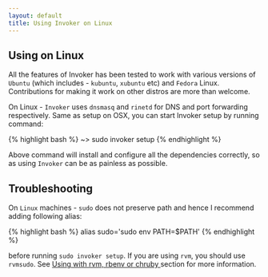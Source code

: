 ```yaml
---
layout: default
title: Using Invoker on Linux
---
```


## Using on Linux

All the features of Invoker has been tested to work with various versions of `Ubuntu` (which includes -
`kubuntu`, `xubuntu` etc) and `Fedora` Linux. Contributions for making it work on other distros are more than welcome.

On Linux - `Invoker` uses `dnsmasq` and `rinetd` for DNS and port forwarding respectively. Same as setup
on OSX, you can start Invoker setup by running command:

{% highlight bash %}
~> sudo invoker setup
{% endhighlight %}

Above command will install and configure all the dependencies correctly, so as using `Invoker` can be
as painless as possible.

## Troubleshooting

On `Linux` machines - `sudo` does not preserve path and hence I recommend adding following alias:

{% highlight bash %}
alias sudo='sudo env PATH=$PATH'
{% endhighlight %}

before running `sudo invoker setup`. If you are using `rvm`, you should use `rvmsudo`. See
<a href="/ruby_managers.html"> Using with rvm, rbenv or chruby </a> section for more information.
